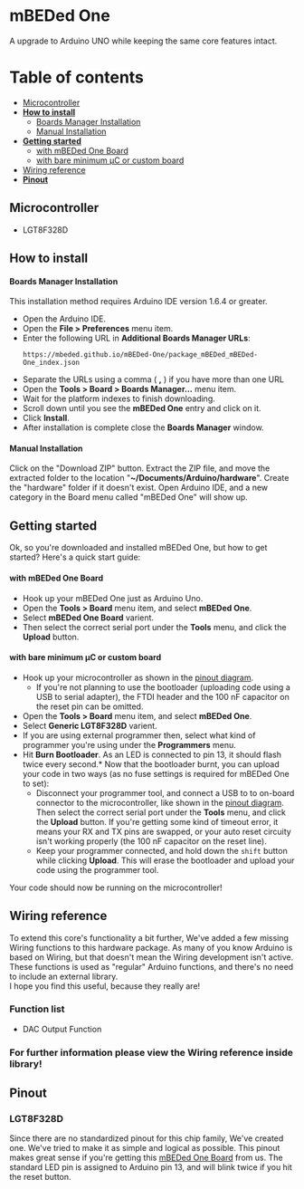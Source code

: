 # mBEDed One
 
A upgrade to Arduino UNO while keeping the same core features intact.

# Table of contents
* [Microcontroller](#microcontroller)
* **[How to install](#how-to-install)**
  - [Boards Manager Installation](#boards-manager-installation)
  - [Manual Installation](#manual-installation)
* **[Getting started](#getting-started)**
  - [with mBEDed One Board](#with-mbeded-one-board)
  - [with bare minimum µC or custom board](#with-bare-minimum-µC-or-custom-board)
* [Wiring reference](#wiring-reference)
* **[Pinout](#pinout)**

## Microcontroller
* LGT8F328D

## How to install
#### Boards Manager Installation
This installation method requires Arduino IDE version 1.6.4 or greater.
* Open the Arduino IDE.
* Open the **File > Preferences** menu item.
* Enter the following URL in **Additional Boards Manager URLs**:
    ```
    https://mbeded.github.io/mBEDed-One/package_mBEDed_mBEDed-One_index.json
    ```
* Separate the URLs using a comma ( **,** ) if you have more than one URL
* Open the **Tools > Board > Boards Manager...** menu item.
* Wait for the platform indexes to finish downloading.
* Scroll down until you see the **mBEDed One** entry and click on it.
* Click **Install**.
* After installation is complete close the **Boards Manager** window.

#### Manual Installation
Click on the "Download ZIP" button. Extract the ZIP file, and move the extracted folder to the location "**~/Documents/Arduino/hardware**". Create the "hardware" folder if it doesn't exist.
Open Arduino IDE, and a new category in the Board menu called "mBEDed One" will show up.

## Getting started 
Ok, so you're downloaded and installed mBEDed One, but how to get started? Here's a quick start guide:

#### with mBEDed One Board
* Hook up your mBEDed One just as Arduino Uno.
* Open the **Tools > Board** menu item, and select **mBEDed One**.
* Select **mBEDed One Board** varient.
* Then select the correct serial port under the **Tools** menu, and click the **Upload** button.

#### with bare minimum µC or custom board
* Hook up your microcontroller as shown in the [pinout diagram](#pinout).
  - If you're not planning to use the bootloader (uploading code using a USB to serial adapter), the FTDI header and the 100 nF capacitor on the reset pin can be omitted.
* Open the **Tools > Board** menu item, and select **mBEDed One**. 
* Select **Generic LGT8F328D** varient.
* If you are using external programmer then, select what kind of programmer you're using under the **Programmers** menu.
* Hit **Burn Bootloader**. As an LED is connected to pin 13, it should flash twice every second.* Now that the bootloader burnt, you can upload your code in two ways (as no fuse settings is required for mBEDed One to set):
  - Disconnect your programmer tool, and connect a USB to to on-board connector to the microcontroller, like shown in the [pinout diagram](#pinout). Then select the correct serial port under the **Tools** menu, and click the **Upload** button. If you're getting some kind of timeout error, it means your RX and TX pins are swapped, or your auto reset circuity isn't working properly (the 100 nF capacitor on the reset line).
  - Keep your programmer connected, and hold down the `shift` button while clicking **Upload**. This will erase the bootloader and upload your code using the programmer tool.

Your code should now be running on the microcontroller!

## Wiring reference
To extend this core's functionality a bit further, We've added a few missing Wiring functions to this hardware package. As many of you know Arduino is based on Wiring, but that doesn't mean the Wiring development isn't active. These functions is used as "regular" Arduino functions, and there's no need to include an external library.<br/>
I hope you find this useful, because they really are!

### Function list
* DAC Output Function

### For further information please view the Wiring reference inside library!


## Pinout

### LGT8F328D
Since there are no standardized pinout for this chip family, We've created one. We've tried to make it as simple and logical as possible. This pinout makes great sense if you're getting this [mBEDed One Board](https://mBEDed.Systems) from us. The standard LED pin is assigned to Arduino pin 13, and will blink twice if you hit the reset button.